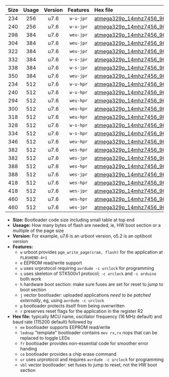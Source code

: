 |Size|Usage|Version|Features|Hex file|
|:-:|:-:|:-:|:-:|:--|
|234|256|u7.6|`w-u-jpr`|[atmega329p_14mhz7456_9600bps_ur_vbl.hex](https://raw.githubusercontent.com/stefanrueger/urboot/main/bootloaders/atmega329p/fcpu_14mhz7456/9600_bps/atmega329p_14mhz7456_9600bps_ur_vbl.hex)|
|240|256|u7.6|`w-u-jpr`|[atmega329p_14mhz7456_9600bps_lednop_ur_vbl.hex](https://raw.githubusercontent.com/stefanrueger/urboot/main/bootloaders/atmega329p/fcpu_14mhz7456/9600_bps/atmega329p_14mhz7456_9600bps_lednop_ur_vbl.hex)|
|298|384|u7.6|`weu-jpr`|[atmega329p_14mhz7456_9600bps_ee_ur_vbl.hex](https://raw.githubusercontent.com/stefanrueger/urboot/main/bootloaders/atmega329p/fcpu_14mhz7456/9600_bps/atmega329p_14mhz7456_9600bps_ee_ur_vbl.hex)|
|304|384|u7.6|`weu-jpr`|[atmega329p_14mhz7456_9600bps_ee_lednop_ur_vbl.hex](https://raw.githubusercontent.com/stefanrueger/urboot/main/bootloaders/atmega329p/fcpu_14mhz7456/9600_bps/atmega329p_14mhz7456_9600bps_ee_lednop_ur_vbl.hex)|
|322|384|u7.6|`weu-jpr`|[atmega329p_14mhz7456_9600bps_ee_lednop_fr_ur_vbl.hex](https://raw.githubusercontent.com/stefanrueger/urboot/main/bootloaders/atmega329p/fcpu_14mhz7456/9600_bps/atmega329p_14mhz7456_9600bps_ee_lednop_fr_ur_vbl.hex)|
|332|384|u7.6|`w-s-jpr`|[atmega329p_14mhz7456_9600bps_vbl.hex](https://raw.githubusercontent.com/stefanrueger/urboot/main/bootloaders/atmega329p/fcpu_14mhz7456/9600_bps/atmega329p_14mhz7456_9600bps_vbl.hex)|
|338|384|u7.6|`w-s-jpr`|[atmega329p_14mhz7456_9600bps_lednop_vbl.hex](https://raw.githubusercontent.com/stefanrueger/urboot/main/bootloaders/atmega329p/fcpu_14mhz7456/9600_bps/atmega329p_14mhz7456_9600bps_lednop_vbl.hex)|
|350|384|u7.6|`weu-jpr`|[atmega329p_14mhz7456_9600bps_ee_lednop_fr_ce_ur_vbl.hex](https://raw.githubusercontent.com/stefanrueger/urboot/main/bootloaders/atmega329p/fcpu_14mhz7456/9600_bps/atmega329p_14mhz7456_9600bps_ee_lednop_fr_ce_ur_vbl.hex)|
|234|512|u7.6|`w-u-hpr`|[atmega329p_14mhz7456_9600bps_ur.hex](https://raw.githubusercontent.com/stefanrueger/urboot/main/bootloaders/atmega329p/fcpu_14mhz7456/9600_bps/atmega329p_14mhz7456_9600bps_ur.hex)|
|240|512|u7.6|`w-u-hpr`|[atmega329p_14mhz7456_9600bps_lednop_ur.hex](https://raw.githubusercontent.com/stefanrueger/urboot/main/bootloaders/atmega329p/fcpu_14mhz7456/9600_bps/atmega329p_14mhz7456_9600bps_lednop_ur.hex)|
|294|512|u7.6|`weu-hpr`|[atmega329p_14mhz7456_9600bps_ee_ur.hex](https://raw.githubusercontent.com/stefanrueger/urboot/main/bootloaders/atmega329p/fcpu_14mhz7456/9600_bps/atmega329p_14mhz7456_9600bps_ee_ur.hex)|
|300|512|u7.6|`weu-hpr`|[atmega329p_14mhz7456_9600bps_ee_lednop_ur.hex](https://raw.githubusercontent.com/stefanrueger/urboot/main/bootloaders/atmega329p/fcpu_14mhz7456/9600_bps/atmega329p_14mhz7456_9600bps_ee_lednop_ur.hex)|
|318|512|u7.6|`weu-hpr`|[atmega329p_14mhz7456_9600bps_ee_lednop_fr_ur.hex](https://raw.githubusercontent.com/stefanrueger/urboot/main/bootloaders/atmega329p/fcpu_14mhz7456/9600_bps/atmega329p_14mhz7456_9600bps_ee_lednop_fr_ur.hex)|
|328|512|u7.6|`w-s-hpr`|[atmega329p_14mhz7456_9600bps.hex](https://raw.githubusercontent.com/stefanrueger/urboot/main/bootloaders/atmega329p/fcpu_14mhz7456/9600_bps/atmega329p_14mhz7456_9600bps.hex)|
|334|512|u7.6|`w-s-hpr`|[atmega329p_14mhz7456_9600bps_lednop.hex](https://raw.githubusercontent.com/stefanrueger/urboot/main/bootloaders/atmega329p/fcpu_14mhz7456/9600_bps/atmega329p_14mhz7456_9600bps_lednop.hex)|
|346|512|u7.6|`weu-hpr`|[atmega329p_14mhz7456_9600bps_ee_lednop_fr_ce_ur.hex](https://raw.githubusercontent.com/stefanrueger/urboot/main/bootloaders/atmega329p/fcpu_14mhz7456/9600_bps/atmega329p_14mhz7456_9600bps_ee_lednop_fr_ce_ur.hex)|
|382|512|u7.6|`wes-hpr`|[atmega329p_14mhz7456_9600bps_ee.hex](https://raw.githubusercontent.com/stefanrueger/urboot/main/bootloaders/atmega329p/fcpu_14mhz7456/9600_bps/atmega329p_14mhz7456_9600bps_ee.hex)|
|382|512|u7.6|`wes-jpr`|[atmega329p_14mhz7456_9600bps_ee_vbl.hex](https://raw.githubusercontent.com/stefanrueger/urboot/main/bootloaders/atmega329p/fcpu_14mhz7456/9600_bps/atmega329p_14mhz7456_9600bps_ee_vbl.hex)|
|388|512|u7.6|`wes-hpr`|[atmega329p_14mhz7456_9600bps_ee_lednop.hex](https://raw.githubusercontent.com/stefanrueger/urboot/main/bootloaders/atmega329p/fcpu_14mhz7456/9600_bps/atmega329p_14mhz7456_9600bps_ee_lednop.hex)|
|388|512|u7.6|`wes-jpr`|[atmega329p_14mhz7456_9600bps_ee_lednop_vbl.hex](https://raw.githubusercontent.com/stefanrueger/urboot/main/bootloaders/atmega329p/fcpu_14mhz7456/9600_bps/atmega329p_14mhz7456_9600bps_ee_lednop_vbl.hex)|
|418|512|u7.6|`wes-hpr`|[atmega329p_14mhz7456_9600bps_ee_lednop_fr.hex](https://raw.githubusercontent.com/stefanrueger/urboot/main/bootloaders/atmega329p/fcpu_14mhz7456/9600_bps/atmega329p_14mhz7456_9600bps_ee_lednop_fr.hex)|
|418|512|u7.6|`wes-jpr`|[atmega329p_14mhz7456_9600bps_ee_lednop_fr_vbl.hex](https://raw.githubusercontent.com/stefanrueger/urboot/main/bootloaders/atmega329p/fcpu_14mhz7456/9600_bps/atmega329p_14mhz7456_9600bps_ee_lednop_fr_vbl.hex)|
|460|512|u7.6|`wes-hpr`|[atmega329p_14mhz7456_9600bps_ee_lednop_fr_ce.hex](https://raw.githubusercontent.com/stefanrueger/urboot/main/bootloaders/atmega329p/fcpu_14mhz7456/9600_bps/atmega329p_14mhz7456_9600bps_ee_lednop_fr_ce.hex)|
|460|512|u7.6|`wes-jpr`|[atmega329p_14mhz7456_9600bps_ee_lednop_fr_ce_vbl.hex](https://raw.githubusercontent.com/stefanrueger/urboot/main/bootloaders/atmega329p/fcpu_14mhz7456/9600_bps/atmega329p_14mhz7456_9600bps_ee_lednop_fr_ce_vbl.hex)|

- **Size:** Bootloader code size including small table at top end
- **Useage:** How many bytes of flash are needed, ie, HW boot section or a multiple of the page size
- **Version:** For example, u7.6 is an urboot version, o5.2 is an optiboot version
- **Features:**
  + `w` urboot provides `pgm_write_page(sram, flash)` for the application at `FLASHEND-4+1`
  + `e` EEPROM read/write support
  + `u` uses urprotocol requiring `avrdude -c urclock` for programming
  + `s` uses skeleton of STK500v1 protocol; `-c urclock` and `-c arduino` both work
  + `h` hardware boot section: make sure fuses are set for reset to jump to boot section
  + `j` vector bootloader: uploaded applications *need to be patched externally*, eg, using `avrdude -c urclock`
  + `p` bootloader protects itself from being overwritten
  + `r` preserves reset flags for the application in the register R2
- **Hex file:** typically MCU name, oscillator frequency (16 MHz default) and baud rate (115200 default) followed by
  + `ee` bootloader supports EEPROM read/write
  + `lednop` "template" bootloader contains `mov rx,rx` nops that can be replaced to toggle LEDs
  + `fr` bootloader provides non-essential code for smoother error handing
  + `ce` bootloader provides a chip erase command
  + `ur` uses urprotocol and requires `avrdude -c urclock` for programming
  + `vbl` vector bootloader: set fuses to jump to reset, not the HW boot section
